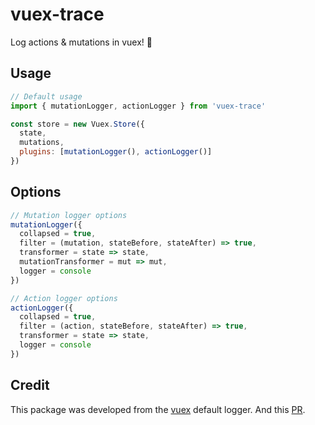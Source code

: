 # vuex-trace

Log actions & mutations in vuex! 🚀

## Usage

``` js
// Default usage
import { mutationLogger, actionLogger } from 'vuex-trace'

const store = new Vuex.Store({
  state,
  mutations,
  plugins: [mutationLogger(), actionLogger()]
})

```

## Options

``` js
// Mutation logger options
mutationLogger({
  collapsed = true,
  filter = (mutation, stateBefore, stateAfter) => true,
  transformer = state => state,
  mutationTransformer = mut => mut,
  logger = console
})

// Action logger options
actionLogger({
  collapsed = true,
  filter = (action, stateBefore, stateAfter) => true,
  transformer = state => state,
  logger = console
})

```

## Credit

This package was developed from the [vuex](https://github.com/vuejs/vuex) default logger. And this [PR](https://github.com/vuejs/vuex/pull/960).

